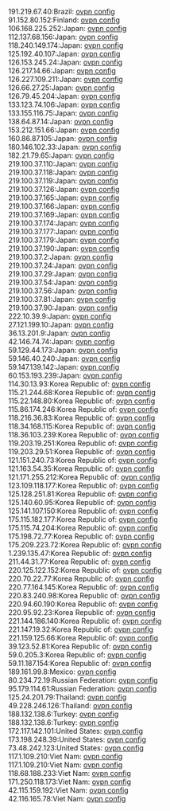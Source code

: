 191.219.67.40:Brazil: [ovpn config](vpn/191_219_67_40.ovpn)  
91.152.80.152:Finland: [ovpn config](vpn/91_152_80_152.ovpn)  
106.168.225.252:Japan: [ovpn config](vpn/106_168_225_252.ovpn)  
112.137.68.156:Japan: [ovpn config](vpn/112_137_68_156.ovpn)  
118.240.149.174:Japan: [ovpn config](vpn/118_240_149_174.ovpn)  
125.192.40.107:Japan: [ovpn config](vpn/125_192_40_107.ovpn)  
126.153.245.24:Japan: [ovpn config](vpn/126_153_245_24.ovpn)  
126.217.14.66:Japan: [ovpn config](vpn/126_217_14_66.ovpn)  
126.227.109.211:Japan: [ovpn config](vpn/126_227_109_211.ovpn)  
126.66.27.25:Japan: [ovpn config](vpn/126_66_27_25.ovpn)  
126.79.45.204:Japan: [ovpn config](vpn/126_79_45_204.ovpn)  
133.123.74.106:Japan: [ovpn config](vpn/133_123_74_106.ovpn)  
133.155.116.75:Japan: [ovpn config](vpn/133_155_116_75.ovpn)  
138.64.87.14:Japan: [ovpn config](vpn/138_64_87_14.ovpn)  
153.212.151.66:Japan: [ovpn config](vpn/153_212_151_66.ovpn)  
160.86.87.105:Japan: [ovpn config](vpn/160_86_87_105.ovpn)  
180.146.102.33:Japan: [ovpn config](vpn/180_146_102_33.ovpn)  
182.21.79.65:Japan: [ovpn config](vpn/182_21_79_65.ovpn)  
219.100.37.110:Japan: [ovpn config](vpn/219_100_37_110.ovpn)  
219.100.37.118:Japan: [ovpn config](vpn/219_100_37_118.ovpn)  
219.100.37.119:Japan: [ovpn config](vpn/219_100_37_119.ovpn)  
219.100.37.126:Japan: [ovpn config](vpn/219_100_37_126.ovpn)  
219.100.37.165:Japan: [ovpn config](vpn/219_100_37_165.ovpn)  
219.100.37.166:Japan: [ovpn config](vpn/219_100_37_166.ovpn)  
219.100.37.169:Japan: [ovpn config](vpn/219_100_37_169.ovpn)  
219.100.37.174:Japan: [ovpn config](vpn/219_100_37_174.ovpn)  
219.100.37.177:Japan: [ovpn config](vpn/219_100_37_177.ovpn)  
219.100.37.179:Japan: [ovpn config](vpn/219_100_37_179.ovpn)  
219.100.37.190:Japan: [ovpn config](vpn/219_100_37_190.ovpn)  
219.100.37.2:Japan: [ovpn config](vpn/219_100_37_2.ovpn)  
219.100.37.24:Japan: [ovpn config](vpn/219_100_37_24.ovpn)  
219.100.37.29:Japan: [ovpn config](vpn/219_100_37_29.ovpn)  
219.100.37.54:Japan: [ovpn config](vpn/219_100_37_54.ovpn)  
219.100.37.56:Japan: [ovpn config](vpn/219_100_37_56.ovpn)  
219.100.37.81:Japan: [ovpn config](vpn/219_100_37_81.ovpn)  
219.100.37.90:Japan: [ovpn config](vpn/219_100_37_90.ovpn)  
222.10.39.9:Japan: [ovpn config](vpn/222_10_39_9.ovpn)  
27.121.199.10:Japan: [ovpn config](vpn/27_121_199_10.ovpn)  
36.13.201.9:Japan: [ovpn config](vpn/36_13_201_9.ovpn)  
42.146.74.74:Japan: [ovpn config](vpn/42_146_74_74.ovpn)  
59.129.44.173:Japan: [ovpn config](vpn/59_129_44_173.ovpn)  
59.146.40.240:Japan: [ovpn config](vpn/59_146_40_240.ovpn)  
59.147.139.142:Japan: [ovpn config](vpn/59_147_139_142.ovpn)  
60.153.193.239:Japan: [ovpn config](vpn/60_153_193_239.ovpn)  
114.30.13.93:Korea Republic of: [ovpn config](vpn/114_30_13_93.ovpn)  
115.21.244.68:Korea Republic of: [ovpn config](vpn/115_21_244_68.ovpn)  
115.22.148.80:Korea Republic of: [ovpn config](vpn/115_22_148_80.ovpn)  
115.86.174.246:Korea Republic of: [ovpn config](vpn/115_86_174_246.ovpn)  
118.216.36.83:Korea Republic of: [ovpn config](vpn/118_216_36_83.ovpn)  
118.34.168.115:Korea Republic of: [ovpn config](vpn/118_34_168_115.ovpn)  
118.36.103.239:Korea Republic of: [ovpn config](vpn/118_36_103_239.ovpn)  
119.203.19.251:Korea Republic of: [ovpn config](vpn/119_203_19_251.ovpn)  
119.203.29.51:Korea Republic of: [ovpn config](vpn/119_203_29_51.ovpn)  
121.151.240.73:Korea Republic of: [ovpn config](vpn/121_151_240_73.ovpn)  
121.163.54.35:Korea Republic of: [ovpn config](vpn/121_163_54_35.ovpn)  
121.171.255.212:Korea Republic of: [ovpn config](vpn/121_171_255_212.ovpn)  
123.109.118.177:Korea Republic of: [ovpn config](vpn/123_109_118_177.ovpn)  
125.128.251.81:Korea Republic of: [ovpn config](vpn/125_128_251_81.ovpn)  
125.140.60.95:Korea Republic of: [ovpn config](vpn/125_140_60_95.ovpn)  
125.141.107.150:Korea Republic of: [ovpn config](vpn/125_141_107_150.ovpn)  
175.115.182.177:Korea Republic of: [ovpn config](vpn/175_115_182_177.ovpn)  
175.115.74.204:Korea Republic of: [ovpn config](vpn/175_115_74_204.ovpn)  
175.198.72.77:Korea Republic of: [ovpn config](vpn/175_198_72_77.ovpn)  
175.209.223.72:Korea Republic of: [ovpn config](vpn/175_209_223_72.ovpn)  
1.239.135.47:Korea Republic of: [ovpn config](vpn/1_239_135_47.ovpn)  
211.44.31.77:Korea Republic of: [ovpn config](vpn/211_44_31_77.ovpn)  
220.125.122.152:Korea Republic of: [ovpn config](vpn/220_125_122_152.ovpn)  
220.70.22.77:Korea Republic of: [ovpn config](vpn/220_70_22_77.ovpn)  
220.77.164.145:Korea Republic of: [ovpn config](vpn/220_77_164_145.ovpn)  
220.83.240.98:Korea Republic of: [ovpn config](vpn/220_83_240_98.ovpn)  
220.94.60.190:Korea Republic of: [ovpn config](vpn/220_94_60_190.ovpn)  
220.95.92.23:Korea Republic of: [ovpn config](vpn/220_95_92_23.ovpn)  
221.144.186.140:Korea Republic of: [ovpn config](vpn/221_144_186_140.ovpn)  
221.147.19.32:Korea Republic of: [ovpn config](vpn/221_147_19_32.ovpn)  
221.159.125.66:Korea Republic of: [ovpn config](vpn/221_159_125_66.ovpn)  
39.123.52.81:Korea Republic of: [ovpn config](vpn/39_123_52_81.ovpn)  
59.0.205.3:Korea Republic of: [ovpn config](vpn/59_0_205_3.ovpn)  
59.11.187.154:Korea Republic of: [ovpn config](vpn/59_11_187_154.ovpn)  
189.161.99.8:Mexico: [ovpn config](vpn/189_161_99_8.ovpn)  
80.234.72.19:Russian Federation: [ovpn config](vpn/80_234_72_19.ovpn)  
95.179.114.61:Russian Federation: [ovpn config](vpn/95_179_114_61.ovpn)  
125.24.201.79:Thailand: [ovpn config](vpn/125_24_201_79.ovpn)  
49.228.246.126:Thailand: [ovpn config](vpn/49_228_246_126.ovpn)  
188.132.138.6:Turkey: [ovpn config](vpn/188_132_138_6.ovpn)  
188.132.138.6:Turkey: [ovpn config](vpn/188_132_138_6.ovpn)  
172.117.142.101:United States: [ovpn config](vpn/172_117_142_101.ovpn)  
173.198.248.39:United States: [ovpn config](vpn/173_198_248_39.ovpn)  
73.48.242.123:United States: [ovpn config](vpn/73_48_242_123.ovpn)  
117.1.109.210:Viet Nam: [ovpn config](vpn/117_1_109_210.ovpn)  
117.1.109.210:Viet Nam: [ovpn config](vpn/117_1_109_210.ovpn)  
118.68.188.233:Viet Nam: [ovpn config](vpn/118_68_188_233.ovpn)  
171.250.118.173:Viet Nam: [ovpn config](vpn/171_250_118_173.ovpn)  
42.115.159.192:Viet Nam: [ovpn config](vpn/42_115_159_192.ovpn)  
42.116.165.78:Viet Nam: [ovpn config](vpn/42_116_165_78.ovpn)  
